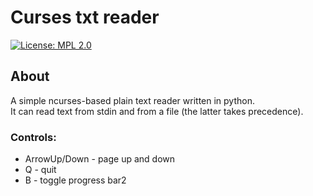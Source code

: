 # Curses txt reader
[![License: MPL 2.0](https://img.shields.io/badge/License-MPL_2.0-brightgreen.svg)](https://opensource.org/licenses/MPL-2.0)
## About
A simple ncurses-based plain text reader written in python.  
It can read text from stdin and from a file (the latter takes precedence).
### Controls:
* ArrowUp/Down - page up and down
* Q - quit
* B - toggle progress bar2 
